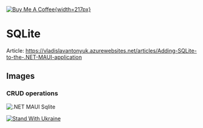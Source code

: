 [![Buy Me A Coffee](https://cdn.buymeacoffee.com/buttons/v2/default-blue.png){width=217px}](https://www.buymeacoffee.com/vlad.antonyuk)

# SQLite

Article: https://vladislavantonyuk.azurewebsites.net/articles/Adding-SQLite-to-the-.NET-MAUI-application

## Images

### CRUD operations

![.NET MAUI Sqlite](https://ik.imagekit.io/VladislavAntonyuk/vladislavantonyuk/articles/14/sqlite2.png)

[![Stand With Ukraine](https://img.shields.io/badge/made_in-ukraine-ffd700.svg?labelColor=0057b7)](https://stand-with-ukraine.pp.ua)